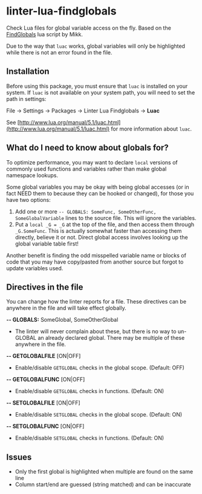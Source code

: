 # linter-lua-findglobals

Check Lua files for global variable access on the fly. Based on the [FindGlobals](http://www.wowace.com/addons/findglobals/) lua script by Mikk.

Due to the way that `luac` works, global variables will only be highlighted while there is not an error found in the file.

## Installation
Before using this package, you must ensure that `luac` is installed on your system. If `luac` is not available on your system path, you will need to set the path in settings:

File -> Settings -> Packages -> Linter Lua Findglobals -> **Luac**

See [http://www.lua.org/manual/5.1/luac.html](http://www.lua.org/manual/5.1/luac.html) for more information about `luac`.

##  What do I need to know about globals for?

To optimize performance, you may want to declare `local` versions of commonly used functions and variables rather than make global namespace lookups.

Some global variables you may be okay with being global accesses (or in fact NEED them to because they can be hooked or changed), for those you have two options:

1.  Add one or more `-- GLOBALS: SomeFunc, SomeOtherFunc, SomeGlobalVariable` lines to the source file. This will ignore the variables.
2.  Put a `local _G = _G` at the top of the file, and then access them through `_G.SomeFunc`. This is actually somewhat faster than accessing them directly, believe it or not. Direct global access involves looking up the global variable table first!

Another benefit is finding the odd misspelled variable name or blocks of code that you may have copy/pasted from another source but forgot to update variables used.

## Directives in the file

You can change how the linter reports for a file. These directives can be anywhere in the file and will take effect globally.

**-- GLOBALS:** SomeGlobal, SomeOtherGlobal
 - The linter will never complain about these, but there is no way to un-GLOBAL an already declared global. There may be multiple of these anywhere in the file.

**-- GETGLOBALFILE** [ON|OFF]
 - Enable/disable `GETGLOBAL` checks in the global scope. (Default: OFF)

**-- GETGLOBALFUNC** [ON|OFF]
 - Enable/disable `GETGLOBAL` checks in functions. (Default: ON)

**-- SETGLOBALFILE** [ON|OFF]
 - Enable/disable `SETGLOBAL` checks in the global scope. (Default: ON)

**-- SETGLOBALFUNC** [ON|OFF]
 - Enable/disable `SETGLOBAL` checks in functions. (Default: ON)

## Issues

 - Only the first global is highlighted when multiple are found on the same line
 - Column start/end are guessed (string matched) and can be inaccurate
